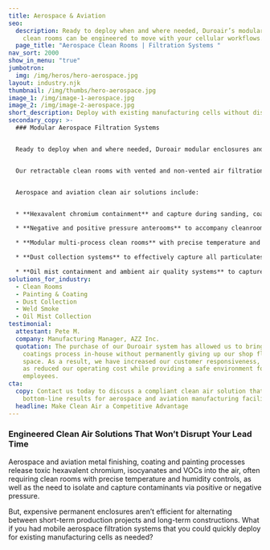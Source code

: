 ```yaml
---
title: Aerospace & Aviation
seo:
  description: Ready to deploy when and where needed, Duroair’s modular aerospace
    clean rooms can be engineered to move with your cellular workflows.
  page_title: "Aerospace Clean Rooms | Filtration Systems "
nav_sort: 2000
show_in_menu: "true"
jumbotron:
  img: /img/heros/hero-aerospace.jpg
layout: industry.njk
thumbnail: /img/thumbs/hero-aerospace.jpg
image_1: /img/image-1-aerospace.jpg
image_2: /img/image-2-aerospace.jpg
short_description: Deploy with existing manufacturing cells without disrupting lead time.
secondary_copy: >-
  ### Modular Aerospace Filtration Systems


  Ready to deploy when and where needed, Duroair modular enclosures and industrial air filtration for aerospace and aviation can be engineered to move with your cellular workflows. 


  Our retractable clean rooms with vented and non-vented air filtration systems are customizable to work with your unique production requirements.


  Aerospace and aviation clean air solutions include:


  * **Hexavalent chromium containment** and capture during sanding, coating, and painting operations

  * **Negative and positive pressure anterooms** to accompany cleanrooms and enclosures for painting and coating operations

  * **Modular multi-process clean rooms** with precise temperature and humidity controls that can be easily moved between locations and stored when not in use

  * **Dust collection systems** to effectively capture all particulates

  * **Oil mist containment and ambient air quality systems** to capture oil mist particles before they settle on valuable machinery and electronics
solutions_for_industry:
  - Clean Rooms
  - Painting & Coating
  - Dust Collection
  - Weld Smoke
  - Oil Mist Collection
testimonial:
  attestant: Pete M.
  company: Manufacturing Manager, AZZ Inc.
  quotation: The purchase of our Duroair system has allowed us to bring the
    coatings process in-house without permanently giving up our shop floor
    space. As a result, we have increased our customer responsiveness, as well
    as reduced our operating cost while providing a safe environment for our
    employees.
cta:
  copy: Contact us today to discuss a compliant clean air solution that delivers
    bottom-line results for aerospace and aviation manufacturing facilities.
  headline: Make Clean Air a Competitive Advantage
---
```

### Engineered Clean Air Solutions That Won’t Disrupt Your Lead Time

Aerospace and aviation metal finishing, coating and painting processes release toxic hexavalent chromium, isocyanates and VOCs into the air, often requiring clean rooms with precise temperature and humidity controls, as well as the need to isolate and capture contaminants via positive or negative pressure.

But, expensive permanent enclosures aren’t efficient for alternating between short-term production projects and long-term constructions. What if you had mobile aerospace filtration systems that you could quickly deploy for existing manufacturing cells as needed?